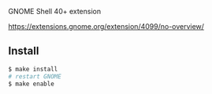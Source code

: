 GNOME Shell 40+ extension

https://extensions.gnome.org/extension/4099/no-overview/

## Install 

```sh
$ make install
# restart GNOME
$ make enable
```

